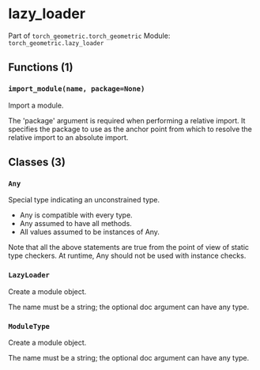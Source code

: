 # lazy_loader

Part of `torch_geometric.torch_geometric`
Module: `torch_geometric.lazy_loader`

## Functions (1)

### `import_module(name, package=None)`

Import a module.

The 'package' argument is required when performing a relative import. It
specifies the package to use as the anchor point from which to resolve the
relative import to an absolute import.

## Classes (3)

### `Any`

Special type indicating an unconstrained type.

- Any is compatible with every type.
- Any assumed to have all methods.
- All values assumed to be instances of Any.

Note that all the above statements are true from the point of view of
static type checkers. At runtime, Any should not be used with instance
checks.

### `LazyLoader`

Create a module object.

The name must be a string; the optional doc argument can have any type.

### `ModuleType`

Create a module object.

The name must be a string; the optional doc argument can have any type.
